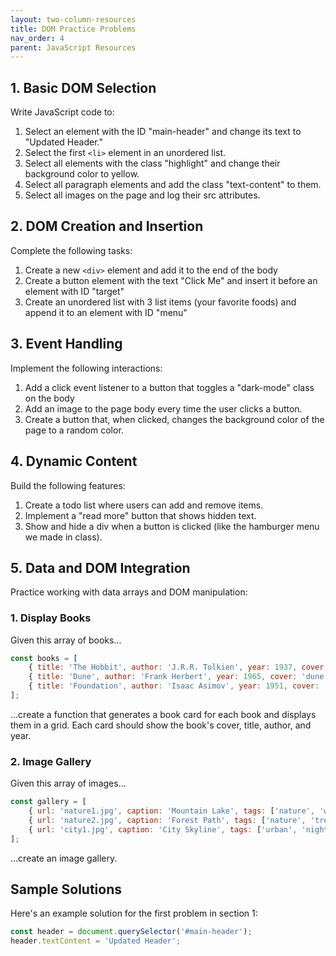 ```yaml
---
layout: two-column-resources
title: DOM Practice Problems
nav_order: 4
parent: JavaScript Resources
---
```


## 1. Basic DOM Selection
Write JavaScript code to:
1. Select an element with the ID "main-header" and change its text to "Updated Header."
1. Select the first `<li>` element in an unordered list.
1. Select all elements with the class "highlight" and change their background color to yellow.
1. Select all paragraph elements and add the class "text-content" to them.
1. Select all images on the page and log their src attributes.

## 2. DOM Creation and Insertion
Complete the following tasks:
1. Create a new `<div>` element and add it to the end of the body
1. Create a button element with the text "Click Me" and insert it before an element with ID "target"
1. Create an unordered list with 3 list items (your favorite foods) and append it to an element with ID "menu"

## 3. Event Handling
Implement the following interactions:
1. Add a click event listener to a button that toggles a "dark-mode" class on the body
1. Add an image to the page body every time the user clicks a button.
1. Create a button that, when clicked, changes the background color of the page to a random color.

## 4. Dynamic Content
Build the following features:
1. Create a todo list where users can add and remove items.
1. Implement a "read more" button that shows hidden text.
1. Show and hide a div when a button is clicked (like the hamburger menu we made in class).


## 5. Data and DOM Integration
Practice working with data arrays and DOM manipulation:

### 1. Display Books
Given this array of books...
```js
const books = [
    { title: 'The Hobbit', author: 'J.R.R. Tolkien', year: 1937, cover: 'hobbit.jpg' },
    { title: 'Dune', author: 'Frank Herbert', year: 1965, cover: 'dune.jpg' },
    { title: 'Foundation', author: 'Isaac Asimov', year: 1951, cover: 'foundation.jpg' }
];
```
...create a function that generates a book card for each book and displays them in a grid. Each card should show the book's cover, title, author, and year.


### 2. Image Gallery
Given this array of images...
```js
const gallery = [
    { url: 'nature1.jpg', caption: 'Mountain Lake', tags: ['nature', 'water'] },
    { url: 'nature2.jpg', caption: 'Forest Path', tags: ['nature', 'trees'] },
    { url: 'city1.jpg', caption: 'City Skyline', tags: ['urban', 'night'] }
];
```

...create an image gallery.


## Sample Solutions
Here's an example solution for the first problem in section 1:

```js
const header = document.querySelector('#main-header');
header.textContent = 'Updated Header';
```